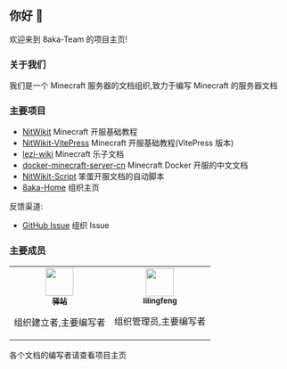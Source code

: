 ## 你好 👋

欢迎来到 8aka-Team 的项目主页!

### 关于我们

我们是一个 Minecraft 服务器的文档组织,致力于编写 Minecraft 的服务器文档

### 主要项目

 * [NitWikit](https://github.com/8aka-Team/NitWikit) Minecraft 开服基础教程
 * [NitWikit-VitePress](https://github.com/8aka-Team/NitWikit-VitePress) Minecraft 开服基础教程(VitePress 版本)
 * [lezi-wiki](https://github.com/8aka-Team/lezi-wiki) Minecraft 乐子文档
 * [docker-minecraft-server-cn](https://github.com/8aka-Team/docker-minecraft-server-cn) Minecraft Docker 开服的中文文档
 * [NitWikit-Script](https://github.com/8aka-Team/NitWiki-Script) 笨蛋开服文档的自动脚本
 * [8aka-Home](https://github.com/8aka-Team/8aka-Home) 组织主页

反馈渠道:

 * [GitHub Issue](https://github.com/8aka-Team/.github) 组织 Issue

### 主要成员

<table>
  <tr>
    <!-- Yi zhan -->
    <td align="center">
      <a href="https://github.com/postyizhan"
        ><img
          src="https://avatars.githubusercontent.com/u/97342038"
          width="50px;"
          alt=""
        /><br /><sub><b>驿站</b></sub></a
      >
      <p>组织建立者,主要编写者</p>
    </td>
  <!-- lilingfeng -->
    <td align="center">
      <a href="https://github.com/lilingfengdev"
        ><img
          src="https://avatars.githubusercontent.com/u/145678359"
          width="50px;"
          alt=""
        /><br /><sub><b>lilingfeng</b></sub></a>
      <p>组织管理员,主要编写者</p>
    </td>
</table>

各个文档的编写者请查看项目主页

